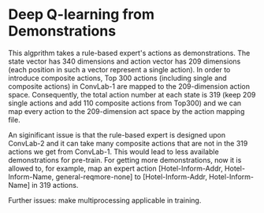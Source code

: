 # Deep Q-learning from Demonstrations
This algprithm takes a rule-based expert's actions as demonstrations. The state vector has 340 dimensions and action vector has 209 dimensions (each position in such a vector represent a single action). In order to introduce composite actions, Top 300 actions (including single and composite actions) in ConvLab-1 are mapped to the 209-dimension action space. Consequently, the total action number at each state is 319 (keep 209 single actions and add 110 composite actions from Top300) and we can map every action to the 209-dimension act space by the action mapping file. 

An siginificant issue is that the rule-based expert is designed upon ConvLab-2 and it can take many composite actions that are not in the 319 actions we get from ConvLab-1. This would lead to less available demonstrations for pre-train. For getting more demonstrations, now it is allowed to, for example, map an expert action \[Hotel-Inform-Addr, Hotel-Inform-Name, general-reqmore-none\] to \[Hotel-Inform-Addr, Hotel-Inform-Name\] in 319 actions.

Further issues: make multiprocessing applicable in training.

